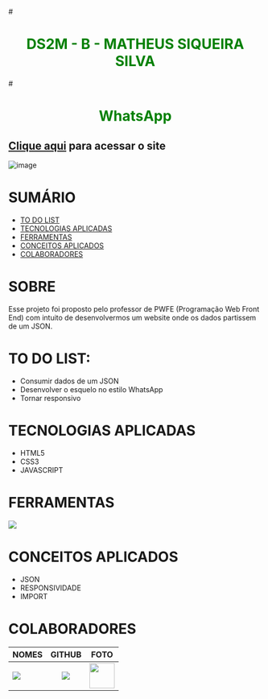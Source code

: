 #<div align="center"><h1 style="color:green">DS2M - B - MATHEUS SIQUEIRA SILVA</h1></div>
#<div align="center"><h1 style="color:green">WhatsApp</h1></div>

## <h2>[Clique aqui](https://ma7hs.github.io/atividade-senai-whatsapp/ds2m/matheus_siqueira_silva) para acessar o site</h2>
<img>![image](https://user-images.githubusercontent.com/87048682/225513500-4fd21677-67cc-4d27-8473-fee0ac5363fb.png) </img>
<div>   
<h1>SUMÁRIO</h1>

- [TO DO LIST](#to-do-list)
- [TECNOLOGIAS APLICADAS](#tecnologias-aplicadas)
- [FERRAMENTAS](#ferramentas)
- [CONCEITOS APLICADOS](#conceitos-aplicados)
- [COLABORADORES](#colaboradores)

</div>

   <h1>SOBRE</h1>

Esse projeto foi proposto pelo professor de PWFE (Programação Web Front End) com intuito de desenvolvermos um website onde os dados partissem de um JSON.

   <h1>TO DO LIST:</h1>   
<div>

- Consumir dados de um JSON
- Desenvolver o esquelo no estilo WhatsApp
- Tornar responsivo

</div>

   <h1>TECNOLOGIAS APLICADAS</h1>

<div>

- HTML5
- CSS3
- JAVASCRIPT

</div>

<h1>FERRAMENTAS</h1> 
       <a href="https://skillicons.dev">
      <img src="https://skillicons.dev/icons?i=vscode,github,git&theme=dark" />
    </a>

<h1>CONCEITOS APLICADOS</h1>   
<div>

- JSON
- RESPONSIVIDADE
- IMPORT

</div>
   <h1>COLABORADORES</h1>

| NOMES                                                                                                                                                                                      |                                                     GITHUB                                                      |                                       FOTO                                       |
| :----------------------------------------------------------------------------------------------------------------------------------------------------------------------------------------- | :-------------------------------------------------------------------------------------------------------------: | :------------------------------------------------------------------------------: |
| <a href="https://github.com/Ma7hs"><img src="https://img.shields.io/badge/DESENVOLVEDOR-MA7HS-informational?style=for-the-badge&logo=appveyorlabelColor=FF00FF"></a> | <a href="https://github.com/Ma7hs"><img src="https://skillicons.dev/icons?i=github&theme=dark"/></a> | <img src="https://avatars.githubusercontent.com/u/87048682?s=400&u=deee238c589f22c15975d61084080318f70a2dfc&v=4" height="50"></a> |
